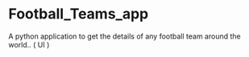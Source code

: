 # Football_Teams_app
A python application to get the details of any football team around the world.. ( UI ) 
